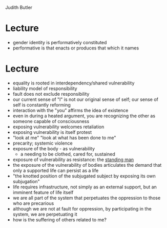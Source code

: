 Judith Butler
# Lecture
* gender identity is performatively constituted
* performative is that enacts or produces that which it names

# Lecture
* equality is rooted in interdependency/shared vulnerability
* liability model of responsibility
* fault does not exclude responsibility
* our current sense of "I" is not our original sense of self; our sense of self is constantly reforming
* interaction with the "you" affirms the idea of existence
* even in during a heated argument, you are recognizing the other as someone capable of consciousness
* exposing vulnerability welcomes retaliation
* exposing vulnerability is itself protest
* "look at me" "look at what has been done to me"
* precarity; systemic violence
* exposure of the body - as vulnerability
	* a needing to be clothed, cared for, sustained
* exposure of vulnerability as resistance: the [standing man](https://en.wikipedia.org/wiki/Erdem_G%C3%BCnd%C3%BCz)
* the exposure of the vulnerability of bodies articulates the demand that only a supported life can persist as a life
* "the knotted position of the subjugated subject by exposing its own subjugation"
* life requires infrastructure, not simply as an external support, but an imminent feature of life itself
* we are all part of the system that perpetuates the oppression to those who are precarious
* although we are not at fault for oppression, by participating in the system, we are perpetuating it
* how is the suffering of others related to me?